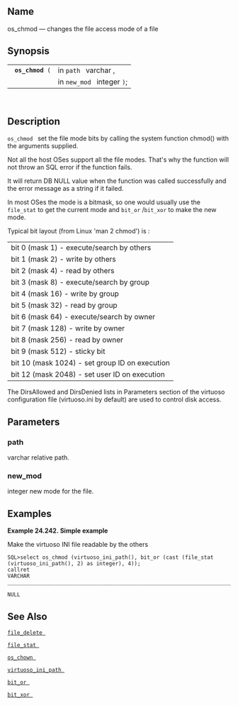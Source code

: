 <div id="fn_os_chmod" class="refentry">

<div class="titlepage">

</div>

<div class="refnamediv">

## Name

os_chmod — changes the file access mode of a file

</div>

<div class="refsynopsisdiv">

## Synopsis

<div id="fsyn_os_chmod" class="funcsynopsis">

|                       |                            |
|-----------------------|----------------------------|
| ` `**`os_chmod`**` (` | in `path ` varchar ,       |
|                       | in `new_mod ` integer `)`; |

<div class="funcprototype-spacer">

 

</div>

</div>

</div>

<div id="desc_07" class="refsect1">

## Description

`os_chmod ` set the file mode bits by calling the system function
chmod() with the arguments supplied.

Not all the host OSes support all the file modes. That's why the
function will not throw an SQL error if the function fails.

It will return DB NULL value when the function was called successfully
and the error message as a string if it failed.

In most OSes the mode is a bitmask, so one would usually use the
`file_stat` to get the current mode and `bit_or` /`bit_xor` to make the
new mode.

Typical bit layout (from Linux 'man 2 chmod') is :

|                                                |
|------------------------------------------------|
| bit 0 (mask 1) - execute/search by others      |
| bit 1 (mask 2) - write by others               |
| bit 2 (mask 4) - read by others                |
| bit 3 (mask 8) - execute/search by group       |
| bit 4 (mask 16) - write by group               |
| bit 5 (mask 32) - read by group                |
| bit 6 (mask 64) - execute/search by owner      |
| bit 7 (mask 128) - write by owner              |
| bit 8 (mask 256) - read by owner               |
| bit 9 (mask 512) - sticky bit                  |
| bit 10 (mask 1024) - set group ID on execution |
| bit 12 (mask 2048) - set user ID on execution  |

The DirsAllowed and DirsDenied lists in Parameters section of the
virtuoso configuration file (virtuoso.ini by default) are used to
control disk access.

</div>

<div id="params_03" class="refsect1">

## Parameters

<div id="id98627" class="refsect2">

### path

<span class="type">varchar </span> relative path.

</div>

<div id="id98631" class="refsect2">

### new_mod

<span class="type">integer </span> new mode for the file.

</div>

</div>

<div id="examples_03" class="refsect1">

## Examples

<div id="ex_os_chmod" class="example">

**Example 24.242. Simple example**

<div class="example-contents">

Make the virtuoso INI file readable by the others

``` screen
SQL>select os_chmod (virtuoso_ini_path(), bit_or (cast (file_stat (virtuoso_ini_path(), 2) as integer), 4));
callret
VARCHAR
_______________________________________________________________________________

NULL
```

</div>

</div>

  

</div>

<div id="seealso_07" class="refsect1">

## See Also

<a href="fn_file_delete.html" class="link" title="file_delete"><code
class="function">file_delete </code></a>

<a href="fn_file_stat.html" class="link" title="file_stat"><code
class="function">file_stat </code></a>

<a href="fn_os_chown.html" class="link" title="os_chown"><code
class="function">os_chown </code></a>

<a href="fn_virtuoso_ini_path.html" class="link"
title="virtuoso_ini_path"><code
class="function">virtuoso_ini_path </code></a>

<a href="fn_bit_or.html" class="link" title="bit_or"><code
class="function">bit_or </code></a>

<a href="fn_bit_xor.html" class="link" title="bit_xor"><code
class="function">bit_xor </code></a>

</div>

</div>
